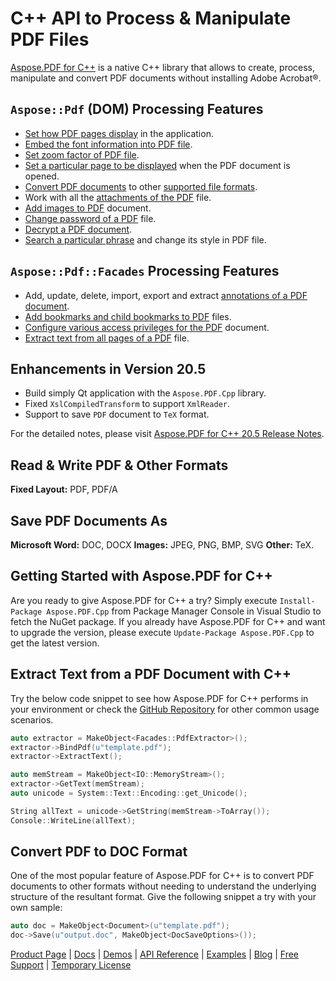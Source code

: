 # C++ API to Process & Manipulate PDF Files

[Aspose.PDF for C++](https://products.aspose.com/pdf/cpp) is a native C++ library that allows to create, process, manipulate and convert PDF documents without installing Adobe Acrobat®.

## `Aspose::Pdf` (DOM) Processing Features

- [Set how PDF pages display](https://docs.aspose.com/display/pdfcpp/Formatting+PDF+Document#FormattingPDFDocument-Get/SetDocumentWindowandPageDisplayProperties) in the application.
- [Embed the font information into PDF file](https://docs.aspose.com/display/pdfcpp/Formatting+PDF+Document#FormattingPDFDocument-EmbeddingFontswhilecreatingPDF).
- [Set zoom factor of PDF file](https://docs.aspose.com/display/pdfcpp/Formatting+PDF+Document#FormattingPDFDocument-SetZoomFactorofPDFFile).
- [Set a particular page to be displayed](https://docs.aspose.com/display/pdfcpp/Formatting+PDF+Document#FormattingPDFDocument-SetParticularPagetoDisplaywhenDocumentisopened) when the PDF document is opened.
- [Convert PDF documents](https://docs.aspose.com/display/pdfcpp/Convert+PDF+Files) to other [supported file formats](https://docs.aspose.com/display/pdfcpp/Supported+File+Formats).
- Work with all the [attachments of the PDF](https://docs.aspose.com/display/pdfcpp/Working+with+Attachments) file.
- [Add images to PDF](https://docs.aspose.com/display/pdfcpp/Working+with+Images) document.
- [Change password of a PDF](https://docs.aspose.com/display/pdfcpp/Change+Passwords+and+Decrypt+PDF+Document#ChangePasswordsandDecryptPDFDocument-ChangePasswordofaPDFdocument) file.
- [Decrypt a PDF document](https://docs.aspose.com/display/pdfcpp/Change+Passwords+and+Decrypt+PDF+Document#ChangePasswordsandDecryptPDFDocument-DecryptaPDFDocument).
- [Search a particular phrase](https://docs.aspose.com/display/pdfcpp/Search+and+Get+Text+from+Pages+of+a+PDF+Document) and change its style in PDF file.

## `Aspose::Pdf::Facades` Processing Features

- Add, update, delete, import, export and extract [annotations of a PDF document](https://docs.aspose.com/pages/viewpage.action?pageId=51479113).
- [Add bookmarks and child bookmarks to PDF](https://docs.aspose.com/display/pdfcpp/Add+and+Delete+Bookmarks) files.
- [Configure various access privileges for the PDF](https://docs.aspose.com/display/pdfcpp/Encrypt%2C+Decrypt+and+set+Privileges+on+PDF+documents) document.
- [Extract text from all pages of a PDF](https://docs.aspose.com/pages/viewpage.action?pageId=51479222) file.

## Enhancements in Version 20.5

- Build simply Qt application with the `Aspose.PDF.Cpp` library.
- Fixed `XslCompiledTransform` to support `XmlReader`.
- Support to save `PDF` document to `TeX` format.

For the detailed notes, please visit [Aspose.PDF for C++ 20.5 Release Notes](https://docs.aspose.com/display/pdfcpp/Aspose.PDF+for+CPP+20.5+Release+Notes).

## Read & Write PDF & Other Formats

**Fixed Layout:** PDF, PDF/A

## Save PDF Documents As

**Microsoft Word:** DOC, DOCX
**Images:** JPEG, PNG, BMP, SVG
**Other:** TeX.

## Getting Started with Aspose.PDF for C++

Are you ready to give Aspose.PDF for C++ a try? Simply execute `Install-Package Aspose.PDF.Cpp` from Package Manager Console in Visual Studio to fetch the NuGet package. If you already have Aspose.PDF for C++ and want to upgrade the version, please execute `Update-Package Aspose.PDF.Cpp` to get the latest version.

## Extract Text from a PDF Document with C++

Try the below code snippet to see how Aspose.PDF for C++ performs in your environment or check the [GitHub Repository](https://github.com/aspose-pdf/Aspose.Pdf-for-C) for other common usage scenarios.

```c++
auto extractor = MakeObject<Facades::PdfExtractor>();
extractor->BindPdf(u"template.pdf");
extractor->ExtractText();

auto memStream = MakeObject<IO::MemoryStream>();
extractor->GetText(memStream);
auto unicode = System::Text::Encoding::get_Unicode();

String allText = unicode->GetString(memStream->ToArray());
Console::WriteLine(allText);
```

## Convert PDF to DOC Format

One of the most popular feature of Aspose.PDF for C++ is to convert PDF documents to other formats without needing to understand the underlying structure of the resultant format. Give the following snippet a try with your own sample:

```c++
auto doc = MakeObject<Document>(u"template.pdf");
doc->Save(u"output.doc", MakeObject<DocSaveOptions>());
```

[Product Page](https://products.aspose.com/pdf/cpp) | [Docs](https://docs.aspose.com/display/pdfcpp/Home) | [Demos](https://products.aspose.app/pdf/family) | [API Reference](https://apireference.aspose.com/pdf/cpp) | [Examples](https://github.com/aspose-pdf/Aspose.Pdf-for-C) | [Blog](https://blog.aspose.com/category/pdf/) | [Free Support](https://forum.aspose.com/c/pdf) |  [Temporary License](https://purchase.aspose.com/temporary-license)
